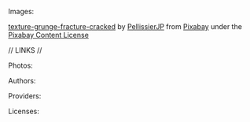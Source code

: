 Images:

[texture-grunge-fracture-cracked][1] by [PellissierJP][2] from [Pixabay][3] under the [Pixabay Content License][4]

// LINKS //

Photos:

[1]: https://pixabay.com//?utm_source=link-attribution&utm_medium=referral&utm_campaign=image&utm_content=1874580

Authors: 

[2]: https://pixabay.com/users/pellissierjp-785732/?utm_source=link-attribution&utm_medium=referral&utm_campaign=image&utm_content=1874580

Providers:

[3]: https://pixabay.com/

Licenses:

[4]: https://pixabay.com/service/license-summary/